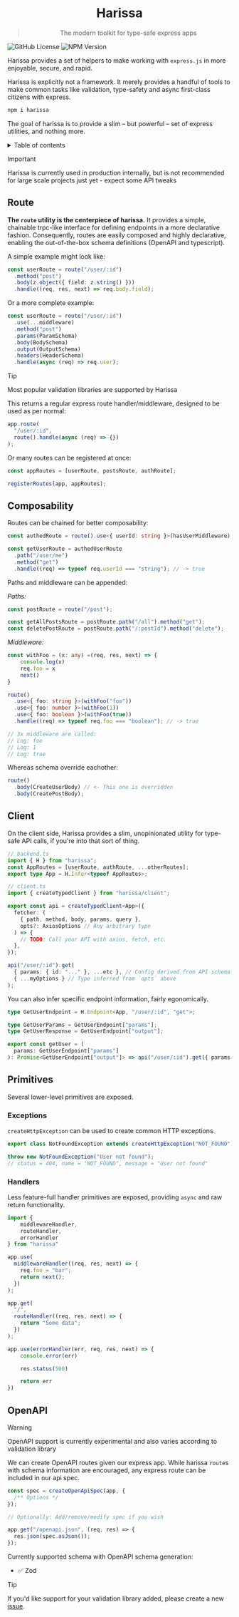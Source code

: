 <center>

# Harissa

> The modern toolkit for type-safe express apps

</center>

![GitHub License](https://img.shields.io/github/license/sinclairnick/harissa)
![NPM Version](https://img.shields.io/npm/v/harissa)

Harissa provides a set of helpers to make working with `express.js` in <current year> more enjoyable, secure, and rapid.

Harissa is explicitly not a framework. It merely provides a handful of tools to make common tasks like validation, type-safety and async first-class citizens with express.

```sh
npm i harissa
```

The goal of harissa is to provide a slim – but powerful – set of express utilities, and nothing more.

<details>
<summary>
    Table of contents
</summary>

1. [Route](./route)
2. [Composability](./composablity)
3. [Client](./client)
4. [Primitives](./primitives)
5. [OpenAPI](./openapi)

</details>

> [!IMPORTANT]  
> Harissa is currently used in production internally, but is not recommended for large scale projects just yet - expect some API tweaks

## Route

**The `route` utility is the centerpiece of harissa.** It provides a simple, chainable trpc-like interface for defining endpoints in a more declarative fashion. Consequently, routes are easily composed and highly declarative, enabling the out-of-the-box schema definitions (OpenAPI and typescript).

A simple example might look like:

```ts
const userRoute = route("/user/:id")
  .method("post")
  .body(z.object({ field: z.string() }))
  .handle((req, res, next) => req.body.field);
```

Or a more complete example:

```ts
const userRoute = route("/user/:id")
  .use(...middleware)
  .method("post")
  .params(ParamSchema)
  .body(BodySchema)
  .output(OutputSchema)
  .headers(HeaderSchema)
  .handle(async (req) => req.user);
```

> [!TIP]
> Most popular validation libraries are supported by Harissa

This returns a regular express route handler/middleware, designed to be used as per normal:

```ts
app.route(
  "/user/:id",
  route().handle(async (req) => {})
);
```

Or many routes can be registered at once:

```ts
const appRoutes = [userRoute, postsRoute, authRoute];

registerRoutes(app, appRoutes);
```

## Composability

Routes can be chained for better composability:

```ts
const authedRoute = route().use<{ userId: string }>(hasUserMiddleware);

const getUserRoute = authedUserRoute
  .path("/user/me")
  .method("get")
  .handle((req) => typeof req.userId === "string"); // -> true
```

Paths and middleware can be appended:

_Paths:_

```ts
const postRoute = route("/post");

const getAllPostsRoute = postRoute.path("/all").method("get");
const deletePostRoute = postRoute.path("/:postId").method("delete");
```

_Middleware:_

```ts
const withFoo = (x: any) =(req, res, next) => {
    console.log(x)
    req.foo = x
    next()
}

route()
  .use<{ foo: string }>(withFoo("foo"))
  .use<{ foo: number }>(withFoo(1))
  .use<{ foo: boolean }>(withFoo(true))
  .handle((req) => typeof req.foo === "boolean"); // -> true

// 3x middleware are called:
// Log: foo
// Log: 1
// Log: true
```

Whereas schema override eachother:

```ts
route()
  .body(CreateUserBody) // <- This one is overridden
  .body(CreatePostBody);
```

## Client

On the client side, Harissa provides a slim, unopinionated utility for type-safe API calls, if you're into that sort of thing.

```ts
// backend.ts
import { H } from "harissa";
const AppRoutes = [userRoute, authRoute, ...otherRoutes];
export type App = H.Infer<typeof AppRoutes>;
```

```ts
// client.ts
import { createTypedClient } from "harissa/client";

export const api = createTypedClient<App>({
  fetcher: (
    { path, method, body, params, query },
    opts?: AxiosOptions // Any arbitrary type
  ) => {
    // TODO: Call your API with axios, fetch, etc.
  },
});

api("/user/:id").get(
  { params: { id: "..." }, ...etc }, // Config derived from API schema
  { ...myOptions } // Type inferred from `opts` above
);
```

You can also infer specific endpoint information, fairly egonomically.

```ts
type GetUserEndpoint = H.Endpoint<App, "/user/:id", "get">;

type GetUserParams = GetUserEndpoint["params"];
type GetUserResponse = GetUserEndpoint["output"];

export const getUser = (
  params: GetUserEndpoint["params"]
): Promise<GetUserEndpoint["output"]> => api("/user/:id").get({ params });
```

## Primitives

Several lower-level primitives are exposed.

### Exceptions

`createHttpException` can be used to create common HTTP exceptions.

```ts
export class NotFoundException extends createHttpException("NOT_FOUND") {}

throw new NotFoundException("User not found");
// status = 404, name = "NOT_FOUND", message = "User not found"
```

### Handlers

Less feature-full handler primitives are exposed, providing `async` and raw return functionality.

```ts
import {
    middlewareHandler,
    routeHandler,
    errorHandler
} from "harissa"

app.use(
  middlewareHandler((req, res, next) => {
    req.foo = "bar";
    return next();
  })
);

app.get(
  "/",
  routeHandler((req, res, next) => {
    return "Some data";
  })
);

app.use(errorHandler(err, req, res, next) => {
    console.error(err)

    res.status(500)

    return err
})
```

## OpenAPI

> [!WARNING]  
> OpenAPI support is currently experimental and also varies according to validation library

We can create OpenAPI routes given our express app. While harissa `route`s with schema information are encouraged, any express route can be included in our api spec.

```ts
const spec = createOpenApiSpec(app, {
  /** Options */
});

// Optionally: Add/remove/modify spec if you wish

app.get("/openapi.json", (req, res) => {
  res.json(spec.asJson());
});
```

Currently supported schema with OpenAPI schema generation:

- ✅ Zod

> [!TIP]
> If you'd like support for your validation library added, please create a new [issue](./issues).
